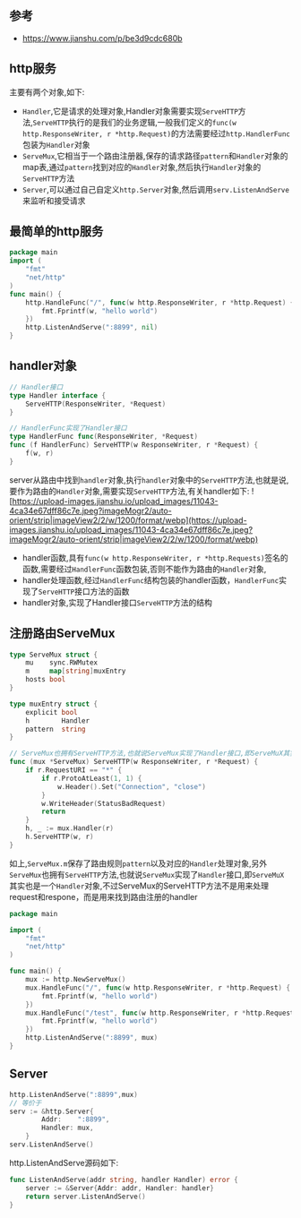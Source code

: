 ## 参考
- https://www.jianshu.com/p/be3d9cdc680b

## http服务
主要有两个对象,如下:
- `Handler`,它是请求的处理对象,Handler对象需要实现`ServeHTTP`方法,`ServeHTTP`执行的是我们的业务逻辑,一般我们定义的`func(w http.ResponseWriter, r *http.Request)`的方法需要经过`http.HandlerFunc`包装为`Handler`对象
- `ServeMux`,它相当于一个路由注册器,保存的请求路径`pattern`和`Handler`对象的map表,通过`pattern`找到对应的`Handler`对象,然后执行`Handler`对象的`ServeHTTP`方法
- `Server`,可以通过自己自定义`http.Server`对象,然后调用`serv.ListenAndServe`来监听和接受请求


## 最简单的http服务
```go
package main
import (
	"fmt"
	"net/http"
)
func main() {
	http.HandleFunc("/", func(w http.ResponseWriter, r *http.Request) {
		fmt.Fprintf(w, "hello world")
	})
	http.ListenAndServe(":8899", nil)
}
```

## handler对象
```go
// Handler接口
type Handler interface {
	ServeHTTP(ResponseWriter, *Request)
}

// HandlerFunc实现了Handler接口
type HandlerFunc func(ResponseWriter, *Request)
func (f HandlerFunc) ServeHTTP(w ResponseWriter, r *Request) {
	f(w, r)
}
```
server从路由中找到`handler`对象,执行`handler`对象中的`ServeHTTP`方法,也就是说,要作为路由的`Handler`对象,需要实现`ServeHTTP`方法,有关handler如下:
![https://upload-images.jianshu.io/upload_images/11043-4ca34e67dff86c7e.jpeg?imageMogr2/auto-orient/strip|imageView2/2/w/1200/format/webp](https://upload-images.jianshu.io/upload_images/11043-4ca34e67dff86c7e.jpeg?imageMogr2/auto-orient/strip|imageView2/2/w/1200/format/webp)
- handler函数,具有`func(w http.ResponseWriter, r *http.Requests)`签名的函数,需要经过`HandlerFunc`函数包装,否则不能作为路由的`Handler`对象,
- handler处理函数,经过`HandlerFunc`结构包装的handler函数，`HandlerFunc`实现了`ServeHTTP`接口方法的函数
- handler对象,实现了Handler接口`ServeHTTP`方法的结构

## 注册路由ServeMux
```go
type ServeMux struct {
    mu    sync.RWMutex
    m     map[string]muxEntry
    hosts bool 
}

type muxEntry struct {
    explicit bool
    h        Handler
    pattern  string
}

// ServeMux也拥有ServeHTTP方法,也就说ServeMux实现了Handler接口,即ServeMuX其实也是一个Handler对象,不过ServeMux的ServeHTTP方法不是用来处理request和respone，而是用来找到路由注册的handler
func (mux *ServeMux) ServeHTTP(w ResponseWriter, r *Request) {
	if r.RequestURI == "*" {
		if r.ProtoAtLeast(1, 1) {
			w.Header().Set("Connection", "close")
		}
		w.WriteHeader(StatusBadRequest)
		return
	}
	h, _ := mux.Handler(r)
	h.ServeHTTP(w, r)
}
```
如上,`ServeMux.m`保存了路由规则`pattern`以及对应的`Handler`处理对象,另外`ServeMux`也拥有`ServeHTTP`方法,也就说`ServeMux`实现了`Handler`接口,即`ServeMuX`其实也是一个`Handler`对象,不过ServeMux的ServeHTTP方法不是用来处理request和respone，而是用来找到路由注册的handler

```go
package main

import (
	"fmt"
	"net/http"
)

func main() {
	mux := http.NewServeMux()
	mux.HandleFunc("/", func(w http.ResponseWriter, r *http.Request) {
		fmt.Fprintf(w, "hello world")
	})
	mux.HandleFunc("/test", func(w http.ResponseWriter, r *http.Request) {
		fmt.Fprintf(w, "hello world")
	})
	http.ListenAndServe(":8899", mux)
}
```

## Server
```go
http.ListenAndServe(":8899",mux)
// 等价于
serv := &http.Server{
		Addr:    ":8899",
		Handler: mux,
	}
serv.ListenAndServe()
```
http.ListenAndServe源码如下:
```go
func ListenAndServe(addr string, handler Handler) error {
    server := &Server{Addr: addr, Handler: handler}
    return server.ListenAndServe()
}
```



